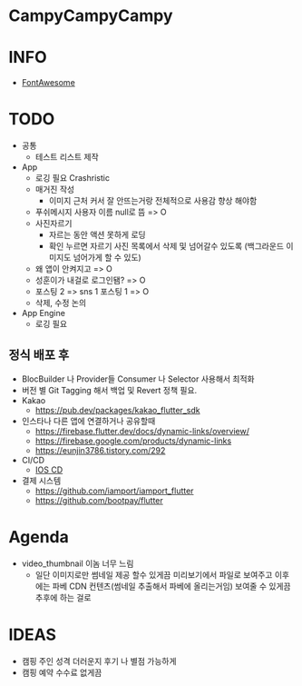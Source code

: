 # CampyCampyCampy


# INFO
* [FontAwesome](https://fontawesome.com/v5.15/icons?d=gallery&p=2)

# TODO
* 공통
  * 테스트 리스트 제작
* App
  * 로깅 필요 Crashristic
  * 매거진 작성
    * 이미지 근처 커서 잘 안뜨는거랑 전체적으로 사용감 향상 해야함
  * 푸쉬메시지 사용자 이름 null로 뜸 => O
  * 사진자르기
    * 자르는 동안 액션 못하게 로딩
    * 확인 누르면 자르기 사진 목록에서 삭제 및 넘어갈수 있도록 (백그라운드 이미지도 넘어가게 할 수 있도)
  * 왜 앱이 안켜지고 => O
  * 성훈이가 내걸로 로그인됌? => O
  * 포스팅 2 => sns 1 포스팅 1 => O
  * 삭제, 수정 논의
* App Engine
  * 로깅 필요

## 정식 배포 후
* BlocBuilder 나 Provider들 Consumer 나 Selector 사용해서 최적화
* 버전 별 Git Tagging 해서 백업 및 Revert 정책 필요.
* Kakao
  * https://pub.dev/packages/kakao_flutter_sdk
* 인스타나 다른 앱에 연결하거나 공유할때
  * https://firebase.flutter.dev/docs/dynamic-links/overview/
  * https://firebase.google.com/products/dynamic-links
  * https://eunjin3786.tistory.com/292
* CI/CD
  * [IOS CD](https://docs.github.com/en/actions/deployment/deploying-xcode-applications/installing-an-apple-certificate-on-macos-runners-for-xcode-development)
* 결제 시스템
  * https://github.com/iamport/iamport_flutter
  * https://github.com/bootpay/flutter


# Agenda
* video_thumbnail 이놈 너무 느림
  * 일단 이미지로만 썸네일 제공 할수 있게끔 미리보기에서 파일로 보여주고 이후에는 파베 CDN 컨텐츠(썸네일 추출해서 파베에 올리는거임) 보여줄 수 있게끔  추후에 하는 걸로


# IDEAS
* 캠핑 주인 성격 더러운지 후기 나 별점 가능하게
* 캠핑 예약 수수료 없게끔